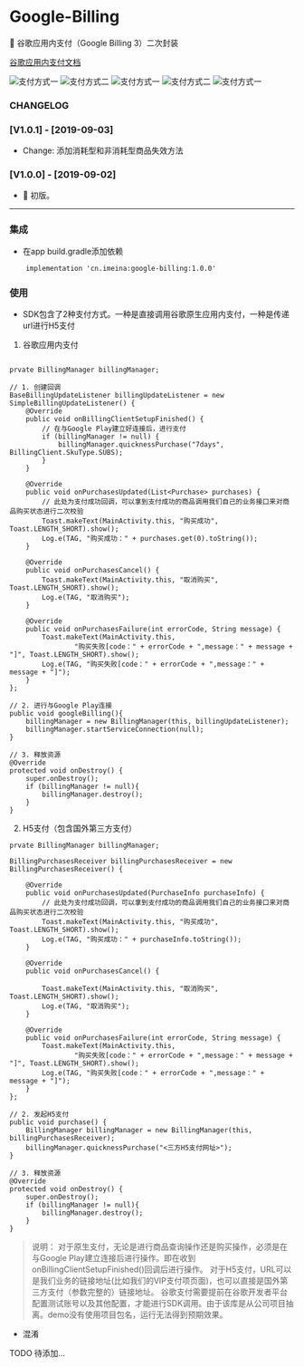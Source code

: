 # Google-Billing

:rocket: 谷歌应用内支付（Google Billing 3）二次封装

[谷歌应用内支付文档](https://developer.android.com/google/play/billing/billing_overview.html?hl=zh-CN)


![支付方式一](https://github.com/pengfeigao/GoogleBilling/tree/master/screenshots/billing01.png) 
![支付方式二](https://github.com/pengfeigao/GoogleBilling/tree/master/screenshots/images/billing02.png)
![支付方式一](https://github.com/pengfeigao/GoogleBilling/tree/master/screenshots/images/billing03.png) 
![支付方式二](https://github.com/pengfeigao/GoogleBilling/tree/master/screenshots/images/billing04.png)
![支付方式一](https://github.com/pengfeigao/GoogleBilling/tree/master/screenshots/images/billing05.png) 

### CHANGELOG

### [V1.0.1] - [2019-09-03]

- Change: 添加消耗型和非消耗型商品失效方法

### [V1.0.0] - [2019-09-02]

- :tada: 初版。

***

### 集成

- 在app build.gradle添加依赖

```
    implementation 'cn.imeina:google-billing:1.0.0'
```

### 使用

- SDK包含了2种支付方式。一种是直接调用谷歌原生应用内支付，一种是传递url进行H5支付

1. 谷歌应用内支付

```

prvate BillingManager billingManager;

// 1. 创建回调
BaseBillingUpdateListener billingUpdateListener = new SimpleBillingUpdateListener() {
    @Override
    public void onBillingClientSetupFinished() {
        // 在与Google Play建立好连接后，进行支付
        if (billingManager != null) {
            billingManager.quicknessPurchase("7days", BillingClient.SkuType.SUBS);
        }
    }

    @Override
    public void onPurchasesUpdated(List<Purchase> purchases) {
        // 此处为支付成功回调，可以拿到支付成功的商品调用我们自己的业务接口来对商品购买状态进行二次校验
        Toast.makeText(MainActivity.this, "购买成功", Toast.LENGTH_SHORT).show();
        Log.e(TAG, "购买成功：" + purchases.get(0).toString());
    }

    @Override
    public void onPurchasesCancel() {
        Toast.makeText(MainActivity.this, "取消购买", Toast.LENGTH_SHORT).show();
        Log.e(TAG, "取消购买");
    }

    @Override
    public void onPurchasesFailure(int errorCode, String message) {
        Toast.makeText(MainActivity.this,
                "购买失败[code：" + errorCode + ",message：" + message + "]", Toast.LENGTH_SHORT).show();
        Log.e(TAG, "购买失败[code：" + errorCode + ",message：" + message + "]");
    }
};

// 2. 进行与Google Play连接
public void googleBilling(){
    billingManager = new BillingManager(this, billingUpdateListener);
    billingManager.startServiceConnection(null);
}

// 3. 释放资源
@Override
protected void onDestroy() {
    super.onDestroy();
    if (billingManager != null){
        billingManager.destroy();
    }
}
```

2. H5支付（包含国外第三方支付）

```
prvate BillingManager billingManager;

BillingPurchasesReceiver billingPurchasesReceiver = new BillingPurchasesReceiver() {

    @Override
    public void onPurchasesUpdated(PurchaseInfo purchaseInfo) {
        // 此处为支付成功回调，可以拿到支付成功的商品调用我们自己的业务接口来对商品购买状态进行二次校验
        Toast.makeText(MainActivity.this, "购买成功", Toast.LENGTH_SHORT).show();
        Log.e(TAG, "购买成功：" + purchaseInfo.toString());
    }

    @Override
    public void onPurchasesCancel() {

        Toast.makeText(MainActivity.this, "取消购买", Toast.LENGTH_SHORT).show();
        Log.e(TAG, "取消购买");
    }

    @Override
    public void onPurchasesFailure(int errorCode, String message) {
        Toast.makeText(MainActivity.this,
                "购买失败[code：" + errorCode + ",message：" + message + "]", Toast.LENGTH_SHORT).show();
        Log.e(TAG, "购买失败[code：" + errorCode + ",message：" + message + "]");
    }
};

// 2. 发起H5支付
public void purchase() {
    BillingManager billingManager = new BillingManager(this, billingPurchasesReceiver);
    billingManager.quicknessPurchase("<三方H5支付网址>");
}

// 3. 释放资源
@Override
protected void onDestroy() {
    super.onDestroy();
    if (billingManager != null){
        billingManager.destroy();
    }
}
```

> 说明：
>     对于原生支付，无论是进行商品查询操作还是购买操作，必须是在与Google Play建立连接后进行操作。即在收到onBillingClientSetupFinished()回调后进行操作。
>     对于H5支付，URL可以是我们业务的链接地址(比如我们的VIP支付项页面)，也可以直接是国外第三方支付（参数完整的）链接地址。
>     谷歌支付需要提前在谷歌开发者平台配置测试账号以及其他配置，才能进行SDK调用。由于该库是从公司项目抽离。demo没有使用项目包名，运行无法得到预期效果。

- 混淆

TODO 待添加...